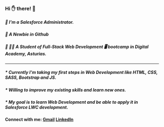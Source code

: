 <!-- ### Hi there 👋 -->

<!--
**NAFISA-USMANOVA/NAFISA-USMANOVA** is a ✨ _special_ ✨ repository because its `README.md` (this file) appears on your GitHub profile.

Here are some ideas to get you started:

- 🔭 I’m currently working on ...
- 🌱 I’m currently learning ...
- 👯 I’m looking to collaborate on ...
- 🤔 I’m looking for help with ...
- 💬 Ask me about ...
- 📫 How to reach me: ...
- 😄 Pronouns: ...
- ⚡ Fun fact: ...
-->
### __Hi ✋ there! 🌸__



##### 💙 I'm a Salesforce Administrator. 
##### 💚 A Newbie in Github
##### 🌸 👩‍🎓 A Student of Full-Stack Web Development 🖥️ bootcamp in Digital Academy, Asturias.
***


#####  * Currently I'm taking my first steps in Web Development like _HTML, CSS, SASS, Bootstrap and JS_.
#####  * Willing to improve my existing skills and learn new ones.
#####  * My goal is to learn Web Development and be able to apply it in Salesforce LWC development.

#### __Connect with me:__ [Gmail](naus7568@gmail.com) [LinkedIn](https://www.linkedin.com/in/nafisa-usmanova/)


